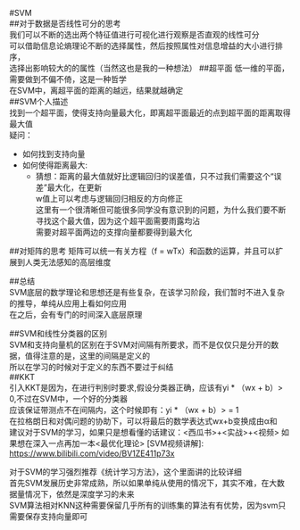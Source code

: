 #SVM    
##对于数据是否线性可分的思考     
我们可以不断的选出两个特征值进行可视化进行观察是否直观的线性可分    
可以借助信息论熵理论不断的选择属性，然后按照属性对信息增益的大小进行排序，   
选择出影响较大的的属性（当然这也是我的一种想法）
##超平面
低一维的平面，需要做到不偏不倚，这是一种哲学  
在SVM中，离超平面的距离的越远，结果就越确定  
##SVM个人描述  
找到一个超平面，使得支持向量最大化，即离超平面最近的点到超平面的距离取得最大值  
疑问： 
* 如何找到支持向量
* 如何使得距离最大:
   * 猜想：距离的最大值就好比逻辑回归的误差值，只不过我们需要这个“误差”最大化，在更新  
   w值上可以考虑与逻辑回归相反的方向修正   
   这里有一个很清晰但可能很多同学没有意识到的问题，为什么我们要不断寻找这个最大值，因为这个超平面需要雨露均沾  
   需要对超平面两边的支撑向量都要得到最大化
   
     
##对矩阵的思考
矩阵可以统一有关方程（f = wTx）和函数的运算，并且可以扩展到人类无法感知的高层维度  

##总结  
SVM底层的数学理论和思想还是有些复杂，在该学习阶段，我们暂时不进入复杂的推导，单纯从应用上看如何应用  
在之后，会有专门的时间深入底层原理

##SVM和线性分类器的区别  
SVM和支持向量机的区别在于SVM对间隔有所要求，而不是仅仅只是分开的数据，值得注意的是，这里的间隔是定义的  
所以在学习的时候对于定义的东西不要过于纠结   
##KKT  
引入KKT是因为，在进行判别时要求,假设分类器正确，应该有yi * （wx + b）> 0,不过在SVM中，一个好的分类器  
应该保证带测点不在间隔内，这个时候即有：yi * （wx + b）> = 1  
在拉格朗日和对偶问题的协助下，可以将最后的数学表达式wx+b变换成由α和  
建议对于SVM的学习，如果只是想看懂的话建议：<西瓜书>+<实战>+<视频>
如果想在深入一点再加一本<最优化理论>
[SVM视频讲解]: https://www.bilibili.com/video/BV1ZE411p73x

对于SVM的学习强烈推荐《统计学习方法》，这个里面讲的比较详细  
首先SVM发展历史非常成熟，所以如果单纯从使用的情况下，其实不难，在大数据量情况下，依然是深度学习的未来  
SVM算法相对KNN这种需要保留几乎所有的训练集的算法有有优势，因为svm只需要保存支持向量即可